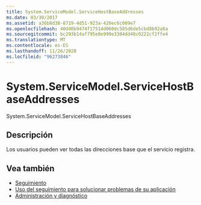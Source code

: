 ```yaml
---
title: System.ServiceModel.ServiceHostBaseAddresses
ms.date: 03/30/2017
ms.assetid: a36b8d38-8719-4d51-923a-420ec6c009e7
ms.openlocfilehash: 40d40b9474f17514d060dc585d6de5cbd8b92a6a
ms.sourcegitcommit: bc293b14af795e0e999e3304dd40c0222cf2ffe4
ms.translationtype: MT
ms.contentlocale: es-ES
ms.lasthandoff: 11/26/2020
ms.locfileid: "96273846"
---
```

# <a name="systemservicemodelservicehostbaseaddresses"></a>System.ServiceModel.ServiceHostBaseAddresses

System.ServiceModel.ServiceHostBaseAddresses  
  
## <a name="description"></a>Descripción  

 Los usuarios pueden ver todas las direcciones base que el servicio registra.  
  
## <a name="see-also"></a>Vea también

- [Seguimiento](index.md)
- [Uso del seguimiento para solucionar problemas de su aplicación](using-tracing-to-troubleshoot-your-application.md)
- [Administración y diagnóstico](../index.md)
